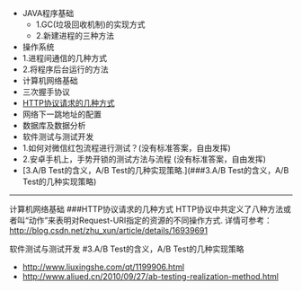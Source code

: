 * JAVA程序基础
  *  1.GC(垃圾回收机制)的实现方式
  *  2.新建进程的三种方法
* 操作系统
 * 1.进程间通信的几种方式
 * 2.将程序后台运行的方法
* 计算机网络基础
 * 三次握手协议
 * [HTTP协议请求的几种方式](#计算机网络基础.2) 
 * 网络下一跳地址的配置
*  数据库及数据分析
* 软件测试与测试开发
 * 1.如何对微信红包流程进行测试？(没有标准答案，自由发挥)
 * 2.安卓手机上，手势开锁的测试方法与流程 (没有标准答案，自由发挥)
 * [3.A/B Test的含义，A/B Test的几种实现策略.](###3.A/B Test的含义，A/B Test的几种实现策略)
 
 
 
 
 
 
 
***
计算机网络基础
###<span id="计算机网络基础.2">HTTP协议请求的几种方式</span>
HTTP协议中共定义了八种方法或者叫“动作”来表明对Request-URI指定的资源的不同操作方式.
详情可参考：http://blog.csdn.net/zhu_xun/article/details/16939691 

软件测试与测试开发
#3.A/B Test的含义，A/B Test的几种实现策略
 * http://www.liuxingshe.com/qt/1199906.html
 * http://www.aliued.cn/2010/09/27/ab-testing-realization-method.html

 
